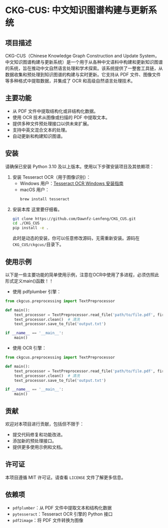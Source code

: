 # CKG-CUS: 中文知识图谱构建与更新系统

## 项目描述

CKG-CUS（Chinese Knowledge Graph Construction and Update System，中文知识图谱构建与更新系统）是一个用于从各种中文语料中构建和更新知识图谱的系统，旨在推动中文自然语言处理和学术探索。该系统提供了一整套工具链，从数据收集和预处理到知识图谱的构建与实时更新。它支持从 PDF 文件、图像文件等多种格式中提取数据，并集成了 OCR 和高级自然语言处理技术。

## 主要功能

- 从 PDF 文件中提取结构化或非结构化数据。
- 使用 OCR 技术从图像或扫描的 PDF 中提取文本。
- 提供多种文件预处理接口以供未来扩展。
- 支持中英文混合文本的处理。
- 自动更新和构建知识图谱。

## 安装

请确保已安装 Python 3.10 及以上版本。使用以下步骤安装项目及其依赖项：

1. 安装 Tesseract OCR（用于图像识别）：
    - Windows 用户：[Tesseract OCR Windows 安装指南](https://github.com/UB-Mannheim/tesseract/wiki)
    - macOS 用户：
        ```bash
        brew install tesseract
        ```
2. 安装本库
    这里要仔细看。
    ```bash
    git clone https://github.com/Dawnfz-Lenfeng/CKG_CUS.git
    cd ./CKG_CUS
    pip install -e .
    ```
    此时是动态的安装，你可以任意修改源码，无需重新安装。源码在`CKG_CUS/ckgcus/`目录下。


## 使用示例

以下是一些主要功能的简单使用示例，注意在OCR中使用了多进程，必须仿照此形式定义main()函数！！

- 使用 pdfplumber 引擎：
```python
from ckgcus.preprocessing import TextPreprocessor

def main():
    text_processor = TextPreprocessor.read_file('path/to/file.pdf', first_page=3, engine='pdfplumber')
    text_processor.clean()  # 清洗
    text_processor.save_to_file('output.txt')

if __name__ == '__main__':
    main()
```

- 使用 OCR 引擎：
```python
from ckgcus.preprocessing import TextPreprocessor

def main():
    text_processor = TextPreprocessor.read_file('path/to/file.pdf', first_page=3, engine='ocr')
    text_processor.clean()  # 清洗
    text_processor.save_to_file('output.txt')

if __name__ == '__main__':
    main()
```

## 贡献

欢迎对本项目进行贡献，包括但不限于：

- 提交代码修复和功能改进。
- 添加新的预处理接口。
- 提供更多使用示例和文档。

## 许可证

本项目遵循 MIT 许可证。请查看 `LICENSE` 文件了解更多信息。


## 依赖项

- `pdfplumber`：从 PDF 文件中提取文本和结构化数据
- `pytesseract`：Tesseract OCR 引擎的 Python 接口
- `pdf2image`：将 PDF 文件转换为图像
